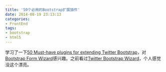 ```yaml
---
title: '50个必用的Bootstrap扩展插件'
date: 2014-08-19 23:13:13
categories: 
- FrontEnd
tags: 
- bootstrap
- html5
---
```

学习了一下[50 Must-have plugins for extending Twitter Bootstrap](http://tutorialzine.com/2013/07/50-must-have-plugins-for-extending-twitter-bootstrap/)，对[Bootstrap Form Wizard](https://github.com/amoffat/bootstrap-application-wizard)感兴趣。之前看过[Twitter Bootstrap Wizard](https://github.com/VinceG/twitter-bootstrap-wizard)，个人感觉没这个漂亮。